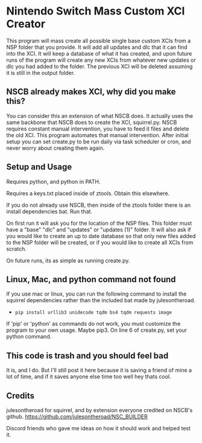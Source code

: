 # Nintendo Switch Mass Custom XCI Creator

This program will mass create all possible single base custom XCIs from a NSP folder that you provide. It will add all updates and dlc that it can find into the XCI. It will keep a database of what it has created, and upon future runs of the program will create any new XCIs from whatever new updates or dlc you had added to the folder. The previous XCI will be deleted assuming it is still in the output folder.

## NSCB already makes XCI, why did you make this?

You can consider this an extension of what NSCB does. It actually uses the same backbone that NSCB does to create the XCI, squirrel.py. NSCB requires constant manual intervention, you have to feed it files and delete the old XCI. This program automates that manual intervention. After initial setup you can set create.py to be run daily via task scheduler or cron, and never worry about creating them again.

## Setup and Usage

Requires python, and python in PATH.

Requires a keys.txt placed inside of ztools. Obtain this elsewhere.

If you do not already use NSCB, then inside of the ztools folder there is an install dependencies bat. Run that. 

On first run it will ask you for the location of the NSP files. This folder must have a "base" "dlc" and "updates" or "updates (1)" folder. It will also ask if you would like to create an up to date database so that only new files added to the NSP folder will be created, or if you would like to create all XCIs from scratch. 

On future runs, its as simple as running create.py.

## Linux, Mac, and python command not found

If you use mac or linux, you can run the following command to install the squirrel dependencies rather than the included bat made by julesontheroad.
 - `pip install urllib3 unidecode tqdm bs4 tqdm requests image`

If 'pip' or 'python' as commands do not work, you must customize the program to your own usage. Maybe pip3. On line 6 of create.py, set your python command.

## This code is trash and you should feel bad

It is, and I do. But I'll still post it here because it is saving a friend of mine a lot of time, and if it saves anyone else time too well hey thats cool.

## Credits

julesontheroad for squirrel, and by extension everyone credited on NSCB's github. https://github.com/julesontheroad/NSC_BUILDER

Discord friends who gave me ideas on how it should work and helped test it.